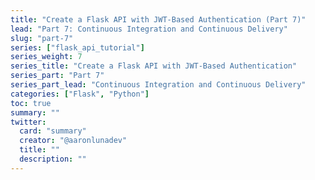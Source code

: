 ```yaml
---
title: "Create a Flask API with JWT-Based Authentication (Part 7)"
lead: "Part 7: Continuous Integration and Continuous Delivery"
slug: "part-7"
series: ["flask_api_tutorial"]
series_weight: 7
series_title: "Create a Flask API with JWT-Based Authentication"
series_part: "Part 7"
series_part_lead: "Continuous Integration and Continuous Delivery"
categories: ["Flask", "Python"]
toc: true
summary: ""
twitter:
  card: "summary"
  creator: "@aaronlunadev"
  title: ""
  description: ""
---
```

